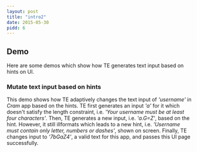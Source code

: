 ```yaml
---
layout: post
title: "intro2"
date: 2015-05-30
pidd: 6
---
```

## Demo
Here are some demos which show how TE generates text input based on hints on UI. 
### Mutate text input based on hints
This demo shows how TE adaptively changes the text input of *'username'* in *Cram* app based on the hints. TE first generates an input *'a'* for it which doesn't satisfy the length constraint, i.e. *'Your username must be at least four characters'*. Then, TE generates a new input, i.e. *'a.G=Z'*, based on the hint. However, it still illformats which leads to a new hint, i.e. *'Username must contain only letter, numbers or dashes'*, shown on screen. Finally, TE changes input to *‘7bGaZ4’*, a valid text for this app, and passes this UI page successfully.  